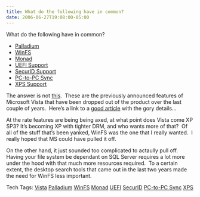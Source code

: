 ```yaml
---
title: What do the following have in common?
date: 2006-06-27T19:08:00-05:00
---
```

What do the following have in common? 

  * [Palladium](http://www.pbs.org/cringely/pulpit/pulpit20020627.html)
  * [WinFS](http://blogs.msdn.com/winfs/archive/2006/06/23/644706.aspx)
  * [Monad](http://it.slashdot.org/article.pl?sid=05/08/05/2233207&from=rss)
  * [UEFI Support](http://www.eweek.com/article2/0,1895,1939422,00.asp)
  * [SecurID Support](http://arstechnica.com/news.ars/post/20060503-6734.html)
  * [PC-to-PC Sync](http://www.techweb.com/showArticle.jhtml?articleID=188702466)
  * [XPS Support](http://www.builderau.com.au/program/work/0,39024650,39256122,00.htm)

The answer is not [this](http://www.moonrise.org/other/favorite.shtml).  These are the previously announced features of Microsoft Vista that have been dropped out of the product over the last couple of years.  Here’s a link to a [good article](http://www.crn.com/sections/breakingnews/breakingnews.jhtml?articleId=189601760&cid=CRNBreakingNews) with the gory details…

At the rate features are being being axed, at what point does Vista come XP SP3? It’s becoming XP with tighter DRM, and who wants more of that?  Of all of the stuff that’s been yanked, WinFS was the one that I really wanted.  I really hoped that MS could have pulled it off.

On the other hand, it just sounded too complicated to actaully pull off.  Having your file system be dependant on SQL Server requires a lot more under the hood with that much more resources required.  To a certain extent, the desktop search tools that came out in the last two years made the need for WinFS less important.

<div>
  Tech Tags: <a href="http://technorati.com/tag/Vista" rel="tag">Vista</a> <a href="http://technorati.com/tag/Palladium" rel="tag">Palladium</a> <a href="http://technorati.com/tag/WinFS" rel="tag">WinFS</a> <a href="http://technorati.com/tag/Monad" rel="tag">Monad</a> <a href="http://technorati.com/tag/UEFI" rel="tag">UEFI</a> <a href="http://technorati.com/tag/SecurID" rel="tag">SecurID</a> <a href="http://technorati.com/tag/PC-to-PC+Sync" rel="tag">PC-to-PC Sync</a> <a href="http://technorati.com/tag/XPS" rel="tag">XPS</a>
</div>
